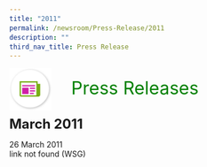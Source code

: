 ```yaml
---
title: "2011"
permalink: /newsroom/Press-Release/2011
description: ""
third_nav_title: Press Release
---
```


<img align="left"
src="/images/icons/ico_media_articles.png"
class="PressReleaseIcon">
<br>
<font align="center" color="green"
size="+3">&nbsp;&nbsp;&nbsp;&nbsp;Press Releases</font><br><br>

<font size="+2"><b>March 2011</b></font><br>

26 March 2011<br>
link not found (WSG)
<style>
img.PressReleaseIcon {
  height: 15%;
  width: 15%;
}
</style>